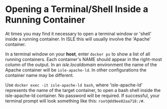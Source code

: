# Opening a Terminal/Shell Inside a Running Container

At times you may find it necessary to open a terminal window or 'shell' inside a running container.  In ISLE this will usually involve the 'Apache' container.

In a terminal window on your **host**, enter `docker ps` to show a list of all running containers.  Each container's NAME should appear in the right-most column of the output.  In an *isle.localdomain* environment the name of the Apache container will be `isle-apache-ld`.  In other configurations the container name may be different.

Use `docker exec -it isle-apache-ld bash`, where 'isle-apache-ld' represents the name of the target container, to open a bash shell inside the isle-apache-ld container.  No password will be required.  If successful, your terminal prompt will look something like this: `root@dd9ee02aa718:/#`.
